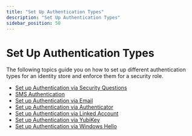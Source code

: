 ```yaml
---
title: "Set Up Authentication Types"
description: "Set Up Authentication Types"
sidebar_position: 50
---
```


# Set Up Authentication Types

The following topics guide you on how to set up different authentication types for an identity store
and enforce them for a security role.

- [Set up Authentication via Security Questions](/docs/directorymanager/11.0/admincenter/authpolicy/setupauth/securityquestions.md)
- [SMS Authentication](/docs/directorymanager/11.0/admincenter/identitystore/configure/smsauthentication.md)
- [Set up Authentication via Email](/docs/directorymanager/11.0/admincenter/authpolicy/setupauth/email.md)
- [Set up Authentication via Authenticator](/docs/directorymanager/11.0/admincenter/authpolicy/setupauth/authenticator.md)
- [Set up Authentication via Linked Account](/docs/directorymanager/11.0/admincenter/authpolicy/setupauth/linkedaccount.md)
- [Set up Authentication via YubiKey](/docs/directorymanager/11.0/admincenter/authpolicy/setupauth/yubikey.md)
- [Set up Authentication via Windows Hello](/docs/directorymanager/11.0/admincenter/authpolicy/setupauth/windowshello.md)
